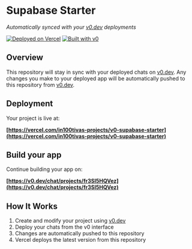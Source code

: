 # Supabase Starter

*Automatically synced with your [v0.dev](https://v0.dev) deployments*

[![Deployed on Vercel](https://img.shields.io/badge/Deployed%20on-Vercel-black?style=for-the-badge&logo=vercel)](https://vercel.com/in100tivas-projects/v0-supabase-starter)
[![Built with v0](https://img.shields.io/badge/Built%20with-v0.dev-black?style=for-the-badge)](https://v0.dev/chat/projects/fr3Sl5HQVez)

## Overview

This repository will stay in sync with your deployed chats on [v0.dev](https://v0.dev).
Any changes you make to your deployed app will be automatically pushed to this repository from [v0.dev](https://v0.dev).

## Deployment

Your project is live at:

**[https://vercel.com/in100tivas-projects/v0-supabase-starter](https://vercel.com/in100tivas-projects/v0-supabase-starter)**

## Build your app

Continue building your app on:

**[https://v0.dev/chat/projects/fr3Sl5HQVez](https://v0.dev/chat/projects/fr3Sl5HQVez)**

## How It Works

1. Create and modify your project using [v0.dev](https://v0.dev)
2. Deploy your chats from the v0 interface
3. Changes are automatically pushed to this repository
4. Vercel deploys the latest version from this repository